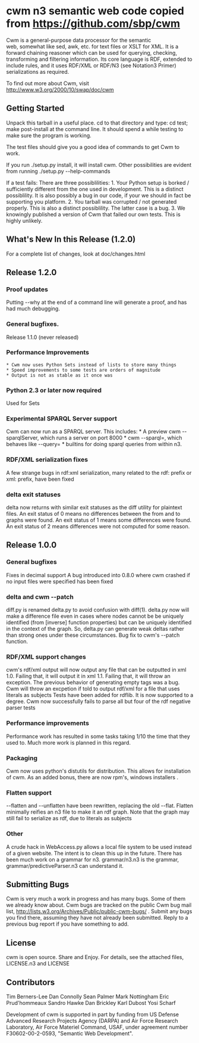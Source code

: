 # cwm n3 semantic web code copied from https://github.com/sbp/cwm

Cwm is a general-purpose data processor for the semantic  
web, somewhat like sed, awk, etc. for text files or XSLT for XML. 
It is a forward chaining reasoner which can be used for querying, 
checking, transforming and filtering information. Its core 
language is RDF, extended to include rules, and it uses RDF/XML 
or RDF/N3 (see Notation3 Primer) serializations as required.

To find out more about Cwm, visit 
 http://www.w3.org/2000/10/swap/doc/cwm

## Getting Started

Unpack this tarball in a useful place. cd to that directory and type:
  cd test; make post-install
at the command line. It should spend a while testing to make sure
the program is working.

The test files should give you a good idea of commands to get 
Cwm to work. 

If you run ./setup.py install, it will install cwm. Other possibilities 
are evident from running ./setup.py --help-commands

If a test fails: There are three possiblilities:
	1. Your Python setup is borked / sufficiently different from the
		one used in development. This is a distinct possiblility.
		It is also possibly a bug in our code, if your we should 
		in fact be supporting you platform. 
	2. You tarball was corrupted / not generated properly. This is 
		also a distinct possiblility. The latter case is a bug.
	3. We knowingly published a version of Cwm that failed our own tests.
		This is highly unlikely.


## What's New In this Release (1.2.0)
For a complete list of changes, look at doc/changes.html

## Release 1.2.0

###  Proof updates
  Putting --why at the end of a command line will generate a proof,
and has had much debugging.

###  General bugfixes.


Release 1.1.0 (never released)

### Performance Improvements
    * Cwm now uses Python Sets instead of lists to store many things
    * Speed improvements to some tests are orders of magnitude
    * Output is not as stable as it once was

### Python 2.3 or later now required
Used for Sets

### Experimental SPARQL Server support
Cwm can now run as a SPARQL server. This includes:
    * A preview cwm --sparqlServer, which runs a server on port 8000
    * cwm --sparql=, which behaves like --query=
    * builtins for doing sparql queries from within n3.

### RDF/XML serialization fixes
A few strange bugs in rdf:xml serialization, many related to the rdf: prefix or xml: prefix, have been fixed

### delta exit statuses
delta now returns with similar exit statuses as the diff utility for plaintext files. An exit status of 0 means no differences between the from and to graphs were found. An exit status of 1 means some differences were found. An exit status of 2 means differences were not computed for some reason.

## Release 1.0.0

### General bugfixes
Fixes in decimal support
A bug introduced into 0.8.0 where cwm crashed if no input files were specified has been fixed

### delta and cwm --patch
diff.py is renamed delta.py to avoid confusion with diff(1).
delta.py now will make a difference file even in cases where nodes cannot be be uniquely identified (from [inverse] function properties) but can be uniquely identified in the context of the graph. So, delta.py can generate weak deltas rather than strong ones under these circumstances.
Bug fix to cwm's --patch function.

### RDF/XML support changes
cwm's rdf/xml output will now output any file that can be outputted in xml 1.0. Failing that, it will output it in xml 1.1. Failing that, it will throw an exception. The previous behavior of generating empty tags was a bug.
Cwm will throw an excpetion if told to output rdf/xml for a file that uses literals as subjects
Tests have been added for rdflib. It is now supported to a degree.
Cwm now successfully fails to parse all but four of the rdf negative parser tests

### Performance improvements
Performance work has resulted in some tasks taking 1/10 the time that they used to. Much more work is planned in this regard.

### Packaging
Cwm now uses python's distutils for distribution. This allows for installation of cwm. As an added bonus, there are now rpm's, windows installers
.
### Flatten support
--flatten and --unflatten have been rewritten, replacing the old --flat. Flatten minimally reifies an n3 file to make it an rdf graph. Note that the graph may still fail to serialize as rdf, due to literals as subjects

### Other
A crude hack in WebAccess.py allows a local file system to be used instead of a given website. The intent is to clean this up in the future.
There has been much work on a grammar for n3. grammar/n3.n3 is the grammar, grammar/predictiveParser.n3 can understand it. 



##  Submitting Bugs 

Cwm is very much a work in progress and has many bugs. 
Some of them we already know about. Cwm bugs are tracked
on the public Cwm bug mail list, 
http://lists.w3.org/Archives/Public/public-cwm-bugs/ . Submit
any bugs you find there, assuming they have not already been
submitted. Reply to a previous bug report if you have something
to add. 

##  License 

cwm is open source. Share and Enjoy.
For details, see the attached files, LICENSE.n3 and LICENSE

##  Contributors 
Tim Berners-Lee
Dan Connolly
Sean Palmer
Mark Nottingham
Eric Prud'hommeaux
Sandro Hawke
Dan Brickley
Karl Dubost
Yosi Scharf

Development of cwm is supported in part by funding 
from US Defense Advanced Research Projects Agency 
(DARPA) and Air Force Research Laboratory, Air 
Force Materiel Command, USAF, under agreement 
number F30602-00-2-0593, "Semantic Web Development".

